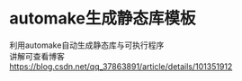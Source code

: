 # automake生成静态库模板
利用automake自动生成静态库与可执行程序 \
讲解可查看博客 \
https://blog.csdn.net/qq_37863891/article/details/101351912
